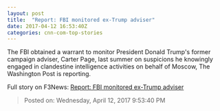 ```yaml
---
layout: post
title:  "Report: FBI monitored ex-Trump adviser"
date: 2017-04-12 16:53:40Z
categories: cnn-com-top-stories
---
```


The FBI obtained a warrant to monitor President Donald Trump's former campaign adviser, Carter Page, last summer on suspicions he knowingly engaged in clandestine intelligence activities on behalf of Moscow, The Washington Post is reporting.


Full story on F3News: [Report: FBI monitored ex-Trump adviser](http://www.f3nws.com/n/NT4HXG)

> Posted on: Wednesday, April 12, 2017 9:53:40 PM
